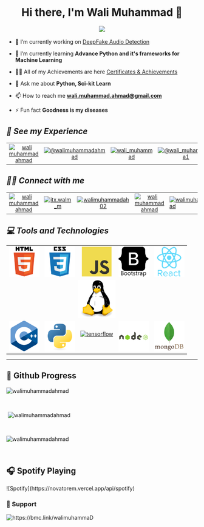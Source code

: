 <body>
    <div align="center">
        <h1> Hi there, I'm Wali Muhammad 👋</h1>
    </div>
    <p align="center">
        <a href="https://github.com/WaliMuhammadAhmad"><img
                src="https://readme-typing-svg.herokuapp.com?lines=Software+Engineering+Student;AI+Enthusiast|%20Machine+Learning|%20Deep+Learning;Always%20learning%20new%20Technology;React.js%20Developer;Music%20Lover&center=true&width=500&height=50"></a>

- 🔭 I’m currently working on [DeepFake Audio Detection](https://github.com/MarkHershey/AudioDeepFakeDetection.git)

- 🌱 I’m currently learning **Advance Python and it's frameworks for Machine Learning**

- 👨‍💻 All of my Achievements are here [Certificates & Achievements](https://www.linkedin.com/in/wali-muhammad-ahmad-06935922b/recent-activity/all/)

- 💬 Ask me about **Python, Sci-kit Learn**

- 📫 How to reach me **wali.muhammad.ahmad@gmail.com**

- ⚡ Fun fact **Goodness is my diseases**

<h2><i>👀 See my Experience</i></h2>
    <table width="100">
        <tr>
    <!--StackOverFlow-->
            <td align='center'>
                <a href="https://stackoverflow.com/users/21281794/wali-muhammad-ahmad" target="blank"><img
                        align="center"
                        src="https://raw.githubusercontent.com/rahuldkjain/github-profile-readme-generator/master/src/images/icons/Social/stack-overflow.svg"
                        alt="wali muhammad ahmad" height="80" width="80" /></a>
            </td>
            <!--DEV.-->
            <td align='center'>
                <a href="https://dev.to/@walimuhammadahmad" target="blank"><img align="center"
                        src="https://raw.githubusercontent.com/rahuldkjain/github-profile-readme-generator/master/src/images/icons/Social/devto.svg"
                        alt="@walimuhammadahmad" height="80" width="80" /></a>
            </td>
            <!--CodeSandbox-->
            <td align='center'>
                <a href="https://codesandbox.com/wali_muhammad" target="blank"><img align="center"
                        src="https://raw.githubusercontent.com/rahuldkjain/github-profile-readme-generator/master/src/images/icons/Social/codesandbox.svg"
                        alt="wali_muhammad" height="80" width="80" /></a>
            </td>
            <!--HackerRank-->
            <td align='center'>
                <a href="https://www.hackerrank.com/wali_muhammad_a1?hr_r=1" target="blank"><img align="center"
                        src="https://raw.githubusercontent.com/rahuldkjain/github-profile-readme-generator/master/src/images/icons/Social/hackerrank.svg"
                        alt="@wali_muhammad_a1" height="80" width="80" /></a>
            </td>
            <!--Leetcode-->
            <td align='center'>
                <a href="https://www.leetcode.com/walimuhammadahmad" target="blank"><img align="center"
                        src="https://raw.githubusercontent.com/rahuldkjain/github-profile-readme-generator/master/src/images/icons/Social/leet-code.svg"
                        alt="walimuhammadahmad" height="80" width="80" /></a>
            </td>
        </tr>
    </table>

<h2><i>🤝🏻 Connect with me</i></h2>
    <table width="100">
        <tr>
            <!--Facebook-->
            <td align='center'>
                <a href="#" target="blank"><img align="center"
                        src="https://raw.githubusercontent.com/rahuldkjain/github-profile-readme-generator/master/src/images/icons/Social/facebook.svg"
                        alt="wali muhammad ahmad" height="80" width="80" /></a>
            </td>
            <!--Instagrm-->
            <td align='center'>
                <a href="https://www.instagram.com/itx.wali_m/" target="blank"><img align="center"
                        src="https://raw.githubusercontent.com/rahuldkjain/github-profile-readme-generator/master/src/images/icons/Social/instagram.svg"
                        alt="itx.walm_m" height="80" width="80" /></a>
            </td>
            <!--Twitter-->
            <td align='center'>
                <a href="https://twitter.com/WaliMuhammadAh2" target="blank"><img align="center"
                        src="https://raw.githubusercontent.com/rahuldkjain/github-profile-readme-generator/master/src/images/icons/Social/twitter.svg"
                        alt="walimuhammadah02" height="80" width="80" /></a>
            </td>
            <!--LinkedIn-->
            <td align='center'>
                <a href="https://www.linkedin.com/in/wali-muhammad-ahmad-06935922b/" target="blank"><img align="center"
                        src="https://raw.githubusercontent.com/rahuldkjain/github-profile-readme-generator/master/src/images/icons/Social/linked-in-alt.svg"
                        alt="wali muhammad ahmad" height="80" width="80" /></a>
            </td>
            <td>
                <!--G4Gs-->
                <a href="https://auth.geeksforgeeks.org/user/walimuhammadahmad" target="blank"><img align="center"
                        src="https://raw.githubusercontent.com/rahuldkjain/github-profile-readme-generator/master/src/images/icons/Social/geeks-for-geeks.svg"
                        alt="walimuhammadahmad" height="80" width="80" /></a>
            </td>
        </tr>
    </table>

<h2><i>💻 Tools and Technologies</i></h2>
    <table width="100">
        <tr>
            <!--HTML-->
            <td align='center'>
                <a href="https://www.w3.org/html/" target="_blank" rel="noreferrer"> <img
                        src="https://raw.githubusercontent.com/devicons/devicon/master/icons/html5/html5-original-wordmark.svg"
                        alt="html5" height="80" width="80" /> </a>
            </td>
            <!--CSS-->
            <td align='center'>
                <a href="https://www.w3schools.com/css/" target="_blank" rel="noreferrer"> <img
                        src="https://raw.githubusercontent.com/devicons/devicon/master/icons/css3/css3-original-wordmark.svg"
                        alt="css3" height="80" width="80" /> </a>
            </td>
            <!--JavaScript-->
            <td align='center'>
                <a href="https://developer.mozilla.org/en-US/docs/Web/JavaScript" target="_blank" rel="noreferrer"> <img
                        src="https://raw.githubusercontent.com/devicons/devicon/master/icons/javascript/javascript-original.svg"
                        alt="javascript" height="80" width="80" /> </a>
            </td>
            <!--Bootstrap-->
            <td align='center'>
                <a href="https://getbootstrap.com" target="_blank" rel="noreferrer"> <img
                        src="https://raw.githubusercontent.com/devicons/devicon/master/icons/bootstrap/bootstrap-plain-wordmark.svg"
                        alt="bootstrap" height="80" width="80" /> </a>
            </td>
            <!--React-->
            <td align='center'>
                <a href="https://reactjs.org/" target="_blank" rel="noreferrer"> <img
                        src="https://raw.githubusercontent.com/devicons/devicon/master/icons/react/react-original-wordmark.svg"
                        alt="react" height="80" width="80" /> </a>
            </td>
        </tr>
        <tr>
            <td align="center" colspan="5"><a href="https://www.linux.org/" target="_blank" rel="noreferrer"> <img
                        src="https://raw.githubusercontent.com/devicons/devicon/master/icons/linux/linux-original.svg"
                        alt="linux" height="100" width="100" /> </a> </td>
        </tr>
        <tr>
            <!--C++-->
            <td align='center'>
                <a href="https://www.w3schools.com/cpp/" target="_blank" rel="noreferrer"> <img
                        src="https://raw.githubusercontent.com/devicons/devicon/master/icons/cplusplus/cplusplus-original.svg"
                        alt="cplusplus" height="80" width="80" /> </a>
            </td>
            <!--Python-->
            <td align='center'>
                <a href="https://www.python.org" target="_blank" rel="noreferrer"> <img
                        src="https://raw.githubusercontent.com/devicons/devicon/master/icons/python/python-original.svg"
                        alt="python" height="80" width="80" /> </a>
            </td>
            <!--TensorFlow-->
            <td align='center'>
                <a href="https://www.tensorflow.org" target="_blank" rel="noreferrer"> <img
                        src="https://www.vectorlogo.zone/logos/tensorflow/tensorflow-icon.svg" alt="tensorflow"
                        height="80" width="80" /> </a> </p>
            </td>
            <!--Node.js-->
            <td align='center'>
                <a href="https://nodejs.org" target="_blank" rel="noreferrer"> <img
                        src="https://raw.githubusercontent.com/devicons/devicon/master/icons/nodejs/nodejs-original-wordmark.svg"
                        alt="nodejs" height="80" width="80" /> </a>
            </td>
            <!--MongoDB-->
            <td align='center'>
                <a href="https://www.mongodb.com/" target="_blank" rel="noreferrer"> <img
                        src="https://raw.githubusercontent.com/devicons/devicon/master/icons/mongodb/mongodb-original-wordmark.svg"
                        alt="mongodb" height="80" width="80" /> </a>
            </td>
        </tr>
    </table>

<hr>

<h2>🚀 Github Progress </h2>
<p><img align="center" src="https://github-readme-stats.vercel.app/api/top-langs?username=walimuhammadahmad&show_icons=true&locale=en&layout=compact" alt="walimuhammadahmad" /></p>
<br>
<p>&nbsp;<img align="center" src="https://github-readme-stats.vercel.app/api?username=walimuhammadahmad&show_icons=true&locale=en" alt="walimuhammadahmad" /></p>
<br>
<p><img align="center" src="https://github-readme-streak-stats.herokuapp.com/?user=walimuhammadahmad&" alt="walimuhammadahmad" /></p>
<br>

<h2 align>🎧 Spotify Playing</h2>
![Spotify](https://novatorem.vercel.app/api/spotify)

<h3 align="left">🙌 Support</h3>
<p><a href="https://www.buymeacoffee.com/https://bmc.link/walimuhammaD"> <img align="left" src="https://cdn.buymeacoffee.com/buttons/v2/default-yellow.png" height="100" width="410" alt="https://bmc.link/walimuhammaD" /></a></p><br><br>

